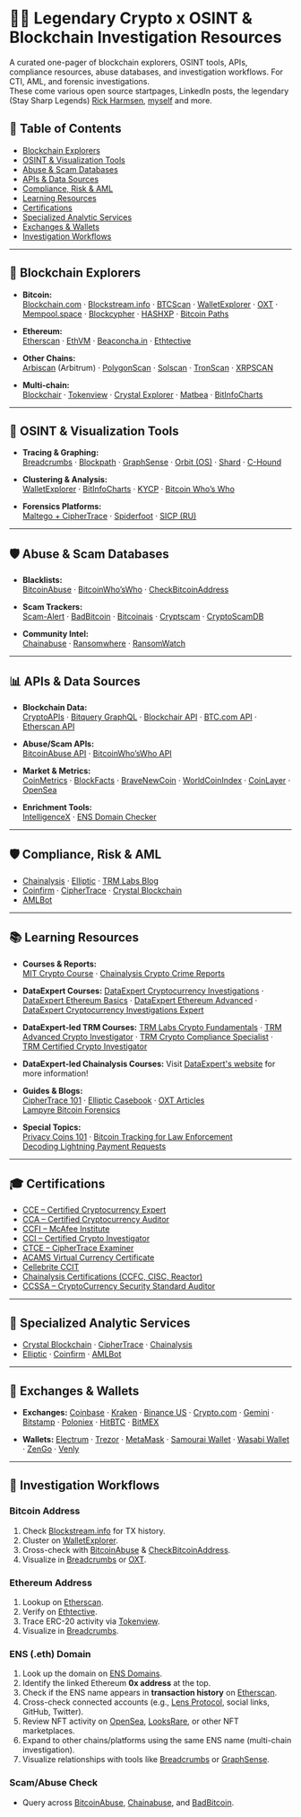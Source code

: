 # 🕵️‍♂️ Legendary Crypto x OSINT & Blockchain Investigation Resources

A curated one-pager of blockchain explorers, OSINT tools, APIs, compliance resources, abuse databases, and investigation workflows. For CTI, AML, and forensic investigations.  
These come various open source startpages, LinkedIn posts, the legendary (Stay Sharp Legends) [Rick Harmsen](https://www.linkedin.com/in/harmsen/), [myself](https://www.linkedin.com/in/henribeek) and more.


## 📑 Table of Contents
- [Blockchain Explorers](#-blockchain-explorers)
- [OSINT & Visualization Tools](#-osint--visualization-tools)
- [Abuse & Scam Databases](#-abuse--scam-databases)
- [APIs & Data Sources](#-apis--data-sources)
- [Compliance, Risk & AML](#-compliance-risk--aml)
- [Learning Resources](#-learning-resources)
- [Certifications](#-certifications)
- [Specialized Analytic Services](#-specialized-analytic-services)
- [Exchanges & Wallets](#-exchanges--wallets)
- [Investigation Workflows](#-investigation-workflows)

---

## 🔗 Blockchain Explorers
- **Bitcoin:**  
  [Blockchain.com](https://www.blockchain.com/explorer) · [Blockstream.info](https://blockstream.info/) · [BTCScan](https://btcscan.org/) · [WalletExplorer](https://www.walletexplorer.com/) · [OXT](https://oxt.me/) · [Mempool.space](https://mempool.space/) · [Blockcypher](https://live.blockcypher.com/) · [HASHXP](https://hashxp.org/) · [Bitcoin Paths](https://bitcoinpaths.com/)  

- **Ethereum:**  
  [Etherscan](https://etherscan.io/) · [EthVM](https://ethvm.com/) · [Beaconcha.in](https://beaconcha.in/) · [Ethtective](https://ethtective.com/)  

- **Other Chains:**  
  [Arbiscan](https://arbiscan.io/) (Arbitrum) · [PolygonScan](https://polygonscan.com/) · [Solscan](https://solscan.io/) · [TronScan](https://tronscan.org/) · [XRPSCAN](https://xrpscan.com/)  

- **Multi-chain:**  
  [Blockchair](https://blockchair.com/) · [Tokenview](https://tokenview.io/) · [Crystal Explorer](https://explorer.crystalblockchain.com/) · [Matbea](https://matbea.net/) · [BitInfoCharts](https://bitinfocharts.com/)  

---

## 🔬 OSINT & Visualization Tools
- **Tracing & Graphing:**  
  [Breadcrumbs](https://breadcrumbs.app/) · [Blockpath](https://blockpath.com/) · [GraphSense](https://graphsense.info/) · [Orbit (OS)](https://github.com/s0md3v/Orbit) · [Shard](https://github.com/) · [C-Hound](https://c-hound.ai/)  

- **Clustering & Analysis:**  
  [WalletExplorer](https://www.walletexplorer.com/) · [BitInfoCharts](https://bitinfocharts.com/) · [KYCP](https://kycp.org/#/) · [Bitcoin Who’s Who](https://www.bitcoinwhoswho.com/)  

- **Forensics Platforms:**  
  [Maltego + CipherTrace](https://www.maltego.com/blog/bitcoin-forensics-with-maltego-and-ciphertrace-blockchain-intelligence/) · [Spiderfoot](https://www.spiderfoot.net/) · [SICP (RU)](http://sicp.ueba.su/)  

---

## 🛡 Abuse & Scam Databases
- **Blacklists:**  
  [BitcoinAbuse](https://www.bitcoinabuse.com/) · [BitcoinWho’sWho](https://www.bitcoinwhoswho.com/) · [CheckBitcoinAddress](https://checkbitcoinaddress.com/)  

- **Scam Trackers:**  
  [Scam-Alert](https://scam-alert.io/) · [BadBitcoin](https://badbitcoin.org/) · [Bitcoinais](https://bitcoinais.com/) · [Cryptscam](http://cryptscam.com/) · [CryptoScamDB](https://cryptoscamdb.org/scams/)  

- **Community Intel:**  
  [Chainabuse](https://chainabuse.com/) · [Ransomwhere](https://ransomwhe.re/) · [RansomWatch](https://ransomwatch.telemetry.ltd/)  

---

## 📊 APIs & Data Sources
- **Blockchain Data:**  
  [CryptoAPIs](https://cryptoapis.io/) · [Bitquery GraphQL](https://explorer.bitquery.io/) · [Blockchair API](https://blockchair.com/) · [BTC.com API](https://btc.com/btc/adapter?type=api-doc) · [Etherscan API](https://etherscan.io/apis)  

- **Abuse/Scam APIs:**  
  [BitcoinAbuse API](https://www.bitcoinabuse.com/api-docs) · [BitcoinWho’sWho API](https://www.bitcoinwhoswho.com/api)  

- **Market & Metrics:**  
  [CoinMetrics](https://coinmetrics.io/) · [BlockFacts](https://blockfacts.io/) · [BraveNewCoin](https://bravenewcoin.com/developers) · [WorldCoinIndex](https://www.worldcoinindex.com/apiservice) · [CoinLayer](https://coinlayer.com/) · [OpenSea](https://opensea.io)  

- **Enrichment Tools:**  
  [IntelligenceX](https://intelx.io/) · [ENS Domain Checker](https://app.ens.domains/)

---

## 🛡 Compliance, Risk & AML
- [Chainalysis](https://www.chainalysis.com/) · [Elliptic](https://www.elliptic.co/) · [TRM Labs Blog](https://www.trmlabs.com/blog)  
- [Coinfirm](https://www.coinfirm.com/) · [CipherTrace](https://ciphertrace.com/) · [Crystal Blockchain](https://crystalblockchain.com/)  
- [AMLBot](https://amlbot.com/)  

---

## 📚 Learning Resources
- **Courses & Reports:**  
  [MIT Crypto Course](https://ocw.mit.edu/courses/media-arts-and-sciences/mas-s62-cryptocurrency-engineering-and-design-spring-2018/) · [Chainalysis Crypto Crime Reports](https://www.chainalysis.com/crypto-crime/)

- **DataExpert Courses:**
  [DataExpert Cryptocurrency Investigations](https://dataexpert.eu/academy/cryptocurrency-investigations) · [DataExpert Ethereum Basics](https://dataexpert.eu/academy/ethereum-basics) · [DataExpert Ethereum Advanced](https://dataexpert.eu/academy/ethereum-advanced) · [DataExpert Cryptocurrency Investigations Expert](https://dataexpert.eu/academy/cryptocurrency-investigations-expert-custom)

- **DataExpert-led TRM Courses:**
  [TRM Labs Crypto Fundamentals](https://dataexpert.eu/academy/trm-crypto-fundamentals) · [TRM Advanced Crypto Investigator](https://dataexpert.eu/academy/trm-advanced-crypto-investigator) · [TRM Crypto Compliance Specialist](https://dataexpert.eu/academy/trm-crypto-compliance-specialist) · [TRM Certified Crypto Investigator](https://dataexpert.eu/academy/trm-certified-investigator)

- **DataExpert-led Chainalysis Courses:**
  Visit [DataExpert's website](https://dataexpert.eu/academy/categories/cryptocurrency-courses) for more information!
  
- **Guides & Blogs:**  
  [CipherTrace 101](https://ciphertrace.com/crypto-investigation-101/) · [Elliptic Casebook](https://www.elliptic.co/blog) · [OXT Articles](https://oxt.me/articles/how_to_investigate_a_bitcoin_address)  
  [Lampyre Bitcoin Forensics](https://lampyre-io.medium.com/collecting-bitcoin-wallet-info-for-osint-purposes-4c4d0f73a4fb)  

- **Special Topics:**  
  [Privacy Coins 101](https://www.chainalysis.com/blog/privacy-coins-anonymity-enhanced-cryptocurrencies/) · [Bitcoin Tracking for Law Enforcement](https://www.acfcs.org/acfcs-contributor-report-bitcoin-tracking-for-law-enforcement)  
  [Decoding Lightning Payment Requests](https://medium.com/slamtrade/ln-parser-decoding-and-encoding-of-lightning-payment-request-f84824d8cf30)  

---

## 🎓 Certifications
- [CCE – Certified Cryptocurrency Expert](https://www.blockchain-council.org/certifications/certified-cryptocurrency-expert/)  
- [CCA – Certified Cryptocurrency Auditor](https://www.blockchain-council.org/certifications/certified-cryptocurrency-auditor-instructor-led-training/)  
- [CCFI – McAfee Institute](https://www.mcafeeinstitute.com/products/certified-cryptocurrency-forensic-investigator-ccfi)  
- [CCI – Certified Crypto Investigator](https://www.cryptoinvestigatortraining.com/)  
- [CTCE – CipherTrace Examiner](https://ciphertrace.com/certified-examiner-training/#1639596452769-9be0d67b-ba88)  
- [ACAMS Virtual Currency Certificate](https://www.acams.org/en/training/certificates/virtual-currency-and-blockchain)  
- [Cellebrite CCIT](https://www.cellebritelearningcenter.com/mod/page/view.php?id=61967)  
- [Chainalysis Certifications (CCFC, CISC, Reactor)](https://www.chainalysis.com/cisc/)  
- [CCSSA – CryptoCurrency Security Standard Auditor](https://cryptoconsortium.org/certifications/ccssa/)  

---

## 💼 Specialized Analytic Services
- [Crystal Blockchain](https://crystalblockchain.com/) · [CipherTrace](https://ciphertrace.com/) · [Chainalysis](https://www.chainalysis.com/)  
- [Elliptic](https://www.elliptic.co/) · [Coinfirm](https://www.coinfirm.com/) · [AMLBot](https://amlbot.com/)  

---

## 💱 Exchanges & Wallets
- **Exchanges:** [Coinbase](https://www.coinbase.com/) · [Kraken](https://www.kraken.com/) · [Binance US](https://binance.us) · [Crypto.com](https://crypto.com) · [Gemini](https://www.gemini.com/) · [Bitstamp](https://www.bitstamp.net/) · [Poloniex](https://poloniex.com/) · [HitBTC](https://hitbtc.com/) · [BitMEX](https://www.bitmex.com/)  

- **Wallets:** [Electrum](https://electrum.org/) · [Trezor](https://trezor.io/) · [MetaMask](https://metamask.io/) · [Samourai Wallet](https://samouraiwallet.com/) · [Wasabi Wallet](https://wasabiwallet.io/) · [ZenGo](https://zengo.com/) · [Venly](https://www.venly.io/)  

---

## 🧵 Investigation Workflows
### Bitcoin Address
1. Check [Blockstream.info](https://blockstream.info/) for TX history.  
2. Cluster on [WalletExplorer](https://www.walletexplorer.com/).  
3. Cross-check with [BitcoinAbuse](https://www.bitcoinabuse.com/) & [CheckBitcoinAddress](https://checkbitcoinaddress.com/).  
4. Visualize in [Breadcrumbs](https://breadcrumbs.app/) or [OXT](https://oxt.me/).  

### Ethereum Address
1. Lookup on [Etherscan](https://etherscan.io/).  
2. Verify on [Ethtective](https://ethtective.com/).  
3. Trace ERC-20 activity via [Tokenview](https://tokenview.io/).  
4. Visualize in [Breadcrumbs](https://breadcrumbs.app/).

### ENS (.eth) Domain  
1. Look up the domain on [ENS Domains](https://app.ens.domains/).  
2. Identify the linked Ethereum **0x address** at the top.  
3. Check if the ENS name appears in **transaction history** on [Etherscan](https://etherscan.io/).  
4. Cross-check connected accounts (e.g., [Lens Protocol](https://www.lens.xyz/), social links, GitHub, Twitter).  
5. Review NFT activity on [OpenSea](https://opensea.io/), [LooksRare](https://looksrare.org/), or other NFT marketplaces.  
6. Expand to other chains/platforms using the same ENS name (multi-chain investigation).  
7. Visualize relationships with tools like [Breadcrumbs](https://breadcrumbs.app/) or [GraphSense](https://graphsense.info/).  

### Scam/Abuse Check
- Query across [BitcoinAbuse](https://www.bitcoinabuse.com/), [Chainabuse](https://chainabuse.com/), and [BadBitcoin](https://badbitcoin.org/).  
